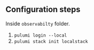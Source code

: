 ## Configuration steps

Inside `observabilty` folder. 

1. `pulumi login --local`
2. `pulumi stack init localstack`

